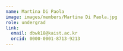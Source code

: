 ```yaml
---
name: Martina Di Paola
image: images/members/Martina Di Paola.jpg
role: undergrad
link:
  email: dbwk18@kaist.ac.kr
  orcid: 0000-0001-8713-9213
---
```

